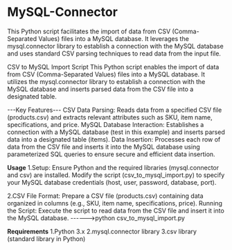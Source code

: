 # MySQL-Connector
This Python script facilitates the import of data from CSV (Comma-Separated Values) files into a MySQL database. It leverages the mysql.connector library to establish a connection with the MySQL database and uses standard CSV parsing techniques to read data from the input file.

CSV to MySQL Import Script
This Python script enables the import of data from CSV (Comma-Separated Values) files into a MySQL database. It utilizes the mysql.connector library to establish a connection with the MySQL database and inserts parsed data from the CSV file into a designated table.

---Key Features---
CSV Data Parsing: Reads data from a specified CSV file (products.csv) and extracts relevant attributes such as SKU, item name, specifications, and price.
MySQL Database Interaction: Establishes a connection with a MySQL database (test in this example) and inserts parsed data into a designated table (items).
Data Insertion: Processes each row of data from the CSV file and inserts it into the MySQL database using parameterized SQL queries to ensure secure and efficient data insertion.

****Usage****
1.Setup:
Ensure Python and the required libraries (mysql.connector and csv) are installed.
Modify the script (csv_to_mysql_import.py) to specify your MySQL database credentials (host, user, password, database, port).

2.CSV File Format:
Prepare a CSV file (products.csv) containing data organized in columns (e.g., SKU, item name, specifications, price).
Running the Script:
Execute the script to read data from the CSV file and insert it into the MySQL database.
------>python csv_to_mysql_import.py


****Requirements****
1.Python 3.x
2.mysql.connector library
3.csv library (standard library in Python)
